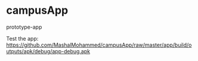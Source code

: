 # campusApp
prototype-app

Test the app:
https://github.com/MashalMohammed/campusApp/raw/master/app/build/outputs/apk/debug/app-debug.apk
